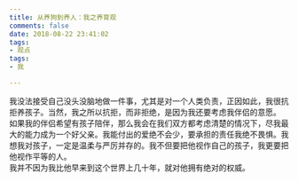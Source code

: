```yaml
---
title: 从养狗到养人：我之养育观
comments: false
date: 2018-08-22 23:41:02
tags:
- 观点
tags: 
- 我

---
```

我没法接受自己没头没脑地做一件事，尤其是对一个人类负责，正因如此，我很抗拒养孩子。当然，我之所以抗拒，而非拒绝，是因为我还要考虑我伴侣的意愿。  
如果我的伴侣希望有孩子陪伴，那么我会在我们双方都考虑清楚的情况下，尽我最大的能力成为一个好父亲。我能付出的爱绝不会少，要承担的责任我绝不畏惧。我想我对孩子，一定是温柔与严厉并存的。我不但要把他视作自己的孩子，我更要把他视作平等的人。  
我并不因为我比他早来到这个世界上几十年，就对他拥有绝对的权威。